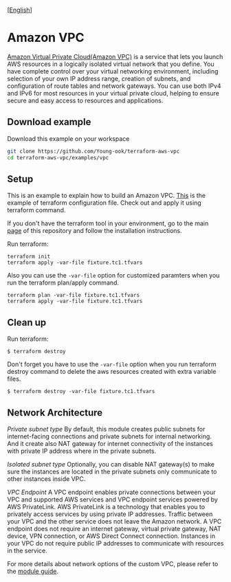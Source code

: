 [[English](README.md)]

# Amazon VPC
[Amazon Virtual Private Cloud(Amazon VPC)](https://aws.amazon.com/vpc/) is a service that lets you launch AWS resources in a logically isolated virtual network that you define. You have complete control over your virtual networking environment, including selection of your own IP address range, creation of subnets, and configuration of route tables and network gateways. You can use both IPv4 and IPv6 for most resources in your virtual private cloud, helping to ensure secure and easy access to resources and applications.

## Download example
Download this example on your workspace
```sh
git clone https://github.com/Young-ook/terraform-aws-vpc
cd terraform-aws-vpc/examples/vpc
```

## Setup
This is an example to explain how to build an Amazon VPC. [This](https://github.com/Young-ook/terraform-aws-vpc/blob/main/examples/vpc/main.tf) is the example of terraform configuration file. Check out and apply it using terraform command.

If you don't have the terraform tool in your environment, go to the main [page](https://github.com/Young-ook/terraform-aws-vpc) of this repository and follow the installation instructions.

Run terraform:
```
terraform init
terraform apply -var-file fixture.tc1.tfvars
```
Also you can use the `-var-file` option for customized paramters when you run the terraform plan/apply command.
```
terraform plan -var-file fixture.tc1.tfvars
terraform apply -var-file fixture.tc1.tfvars
```

## Clean up
Run terraform:
```
$ terraform destroy
```
Don't forget you have to use the `-var-file` option when you run terraform destroy command to delete the aws resources created with extra variable files.
```
$ terraform destroy -var-file fixture.tc1.tfvars
```

## Network Architecture
*Private subnet type*
By default, this module creates public subnets for internet-facing connections and private subnets for internal networking. And it create also NAT gateway for internet connectivity of the instances with private IP address where in the private subnets.

*Isolated subnet type*
Optionally, you can disable NAT gateway(s) to make sure the instances are located in the private subnets only communicate to other instances inside VPC.

*VPC Endpoint*
A VPC endpoint enables private connections between your VPC and supported AWS services and VPC endpoint services powered by AWS PrivateLink. AWS PrivateLink is a technology that enables you to privately access services by using private IP addresses. Traffic between your VPC and the other service does not leave the Amazon network. A VPC endpoint does not require an internet gateway, virtual private gateway, NAT device, VPN connection, or AWS Direct Connect connection. Instances in your VPC do not require public IP addresses to communicate with resources in the service.

For more details about network options of the custom VPC, please refer to the [module guide](https://github.com/Young-ook/terraform-aws-vpc).

